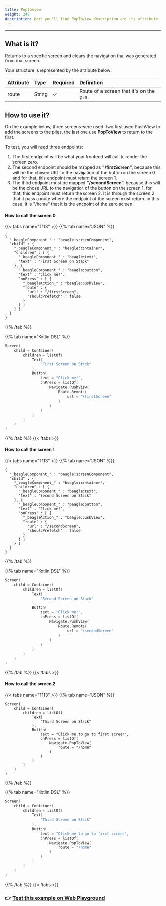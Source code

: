```yaml
---
title: Poptoview
weight: 248
description: Here you'll find PopToView description and its attribute.
---
```


---

## What is it?

Returns to a specific screen and cleans the navigation that was generated from that screen.

Your structure is represented by the attribute below: 

| **Attribute** | Type | Required | Definition |
| :--- | :--- | :--- | :--- |
| route | ​String |     ✓ | Route of a screen that it's on the pile. |

## How to use it?

On the example below, three screens were used: two first used PushView to add the screens to the piles, the last one use **PopToView** to return to the first. 

To test, you will need three endpoints:

1. The first endpoint will be what your frontend will call to render the screen zero.
2. The second endpoint should be mapped as **"/firstScreen",** because this will be the chosen URL to the navigation of the button on the screen 0 and for that, this endpoint must return the screen 1. 
3. The third endpoint must be mapped  **"/secondScreen",** because this will be the chose URL to the navigation of the button on the screen 1, for that, this endpoint must return the screen 2. It is through the screen 2 that it pass a route where the endpoint of the screen must return. in this case, it is "/home" that it is the endpoint of the zero screen.

#### How to call the screen 0  <a id="como-chamar-pela-tela-zero"></a>

{{< tabs name="T113" >}}
{{% tab name="JSON" %}}
```text
{
  "_beagleComponent_" : "beagle:screenComponent",
  "child" : {
    "_beagleComponent_" : "beagle:container",
    "children" : [ {
      "_beagleComponent_" : "beagle:text",
      "text" : "First Screen on Stack"
    }, {
      "_beagleComponent_" : "beagle:button",
      "text" : "Click me!",
      "onPress" : [ {
        "_beagleAction_" : "beagle:pushView",
        "route" : {
          "url" : "/firstScreen",
          "shouldPrefetch" : false
        }
      } ]
    } ]
  }
}
```
{{% /tab %}}

{{% tab name="Kotlin DSL" %}}
```kotlin
Screen(
    child = Container(
        children = listOf(
            Text(
                "First Screen on Stack"
            ),
            Button(
                text = "Click me!",
                onPress = listOf(
                    Navigate.PushView(
                        Route.Remote(
                            url = "/firstScreen"
                        )
                    )
                )
            )
        )
    )
)
```
{{% /tab %}}
{{< /tabs >}}

#### How to call the screen 1  <a id="como-chamar-a-tela-1"></a>

{{< tabs name="T113" >}}
{{% tab name="JSON" %}}
```text
{
  "_beagleComponent_" : "beagle:screenComponent",
  "child" : {
    "_beagleComponent_" : "beagle:container",
    "children" : [ {
      "_beagleComponent_" : "beagle:text",
      "text" : "Second Screen on Stack"
    }, {
      "_beagleComponent_" : "beagle:button",
      "text" : "Click me!",
      "onPress" : [ {
        "_beagleAction_" : "beagle:pushView",
        "route" : {
          "url" : "/secondScreen",
          "shouldPrefetch" : false
        }
      } ]
    } ]
  }
}
```
{{% /tab %}}

{{% tab name="Kotlin DSL" %}}
```kotlin
Screen(
    child = Container(
        children = listOf(
            Text(
                "Second Screen on Stack"
            ),
            Button(
                text = "Click me!",
                onPress = listOf(
                    Navigate.PushView(
                        Route.Remote(
                            url = "/secondScreen"
                        )
                    )
                )
            )
        )
    )
)
```
{{% /tab %}}
{{< /tabs >}}

#### How to call the screen 2 <a id="como-chamar-a-tela-2"></a>

{{< tabs name="T113" >}}
{{% tab name="JSON" %}}
```text
Screen(
    child = Container(
        children = listOf(
            Text(
                "Third Screen on Stack"
            ),
            Button(
                text = "Click me to go to first screen",
                onPress = listOf(
                    Navigate.PopToView(
                        route = "/home"
                    )
                )
            )
        )
    )
)
```
{{% /tab %}}

{{% tab name="Kotlin DSL" %}}
```kotlin
Screen(
    child = Container(
        children = listOf(
            Text(
                "Third Screen on Stack"
            ),
            Button(
                text = "Click me to go to first screen",
                onPress = listOf(
                    Navigate.PopToView(
                        route = "/home"
                    )
                )
            )
        )
    )
)
```
{{% /tab %}}
{{< /tabs >}}

### 👉 [Test this example on Web Playground](https://beagle-playground.netlify.app/#/demo/default-components/button.json)
